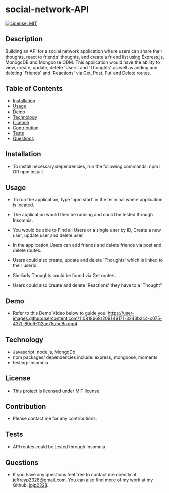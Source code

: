 # social-network-API
[![License: MIT](https://img.shields.io/badge/License-MIT-yellow.svg)](https://opensource.org/licenses/MIT)

## Description
Building an API for a social network application where users can share their thoughts, react to friends’ thoughts, and create a friend list using Express.js, MonogoDB and Mongoose ODM. This application would have the ability to view, create, update, delete 'Users' and 'Thoughts' as well as adding and deleting 'Friends' and 'Reactions' via Get, Post, Put and Delete routes.

## Table of Contents
- [Installation](#installation)
- [Usage](#usage)
- [Demo](#demo)
- [Technology](#technology)
- [License](#license)
- [Contribution](#contribution)
- [Tests](#tests)
- [Questions](#questions)

## Installation
- To install necessary dependencies, run the following commands:
npm i OR npm install

## Usage
- To run the application, type 'npm start' in the terminal where application is located. 

- The application would then be running and could be tested through Insomnia. 

- You would be able to Find all Users or a single user by ID, Create a new user, update user and delete user.
- In the application Users can add friends and delete friends via post and delete routes.
- Users could also create, update and delete 'Thoughts' which is linked to their userId.
- Similarly Thoughts could be found via Get routes.
- Users could also create and delete 'Reactions' they have to a 'Thought"

## Demo
- Refer to this Demo Video below to guide you:
https://user-images.githubusercontent.com/110818668/209149171-3243b2c4-c075-437f-80c6-112ae75abc8a.mp4


## Technology
- Javascript, node.js, MongoDb
- npm packages/ dependencies include: express, mongoose, moments
- testing: Insomnia

## License
- This project is licensed under MIT license.

## Contribution
- Please contact me for any contributions.

## Tests
- API routes could be tested through Insomnia 

## Questions
- If you have any questions feel free to contact me directly at jeffreyp2328@gmail.com. You can also find more of my work at my Github: [jpjp2328](https://github.com/jpjp2328/).


